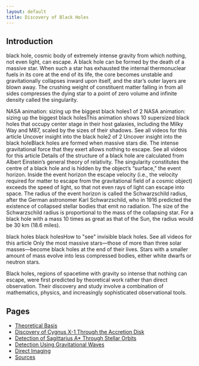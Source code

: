 ```yaml
---
layout: default
title: Discovery of Black Holes
---
```


## Introduction

black hole, cosmic body of extremely intense gravity from which nothing, not even light, can escape. A black hole can be formed by the death of a massive star. When such a star has exhausted the internal thermonuclear fuels in its core at the end of its life, the core becomes unstable and gravitationally collapses inward upon itself, and the star’s outer layers are blown away. The crushing weight of constituent matter falling in from all sides compresses the dying star to a point of zero volume and infinite density called the singularity.

NASA animation: sizing up the biggest black holes1 of 2
NASA animation: sizing up the biggest black holesThis animation shows 10 supersized black holes that occupy center stage in their host galaxies, including the Milky Way and M87, scaled by the sizes of their shadows.
See all videos for this article
Uncover insight into the black hole2 of 2
Uncover insight into the black holeBlack holes are formed when massive stars die. The intense gravitational force that they exert allows nothing to escape.
See all videos for this article
Details of the structure of a black hole are calculated from Albert Einstein’s general theory of relativity. The singularity constitutes the centre of a black hole and is hidden by the object’s “surface,” the event horizon. Inside the event horizon the escape velocity (i.e., the velocity required for matter to escape from the gravitational field of a cosmic object) exceeds the speed of light, so that not even rays of light can escape into space. The radius of the event horizon is called the Schwarzschild radius, after the German astronomer Karl Schwarzschild, who in 1916 predicted the existence of collapsed stellar bodies that emit no radiation. The size of the Schwarzschild radius is proportional to the mass of the collapsing star. For a black hole with a mass 10 times as great as that of the Sun, the radius would be 30 km (18.6 miles).

black holes
black holesHow to "see" invisible black holes.
See all videos for this article
Only the most massive stars—those of more than three solar masses—become black holes at the end of their lives. Stars with a smaller amount of mass evolve into less compressed bodies, either white dwarfs or neutron stars.

Black holes, regions of spacetime with gravity so intense that nothing can escape, were first
predicted by theoretical work rather than direct observation. Their discovery and study
involve a combination of mathematics, physics, and increasingly sophisticated observational
tools.

## Pages

- [Theoretical Basis](theoretical_basis.md)
- [Discovery of Cygnus X-1 Through the Accretion Disk](accretion_disk.md)
- [Detection of Sagittarius A* Through Stellar Orbits](stellar_orbits.md)
- [Detection Using Gravitational Waves](gravitational_waves.md)
- [Direct Imaging](direct_imaging.md)
- [Sources](sources.md)
